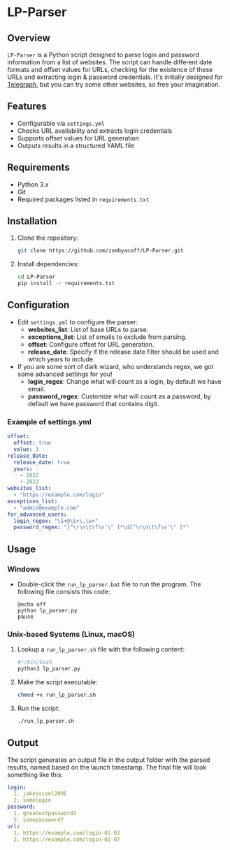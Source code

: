 # LP-Parser

## Overview
`LP-Parser` is a Python script designed to parse login and password information from a list of websites. 
The script can handle different date formats and offset values for URLs, checking for the existence of these URLs and extracting login & password credentials. 
It's initially designed for [Telegraph](https://telegra.ph/), but you can try some other websites, so free your imagination.

## Features
- Configurable via `settings.yml`
- Checks URL availability and extracts login credentials
- Supports offset values for URL generation
- Outputs results in a structured YAML file

## Requirements
- Python 3.x
- Git
- Required packages listed in `requirements.txt`

## Installation
1. Clone the repository:
    ```bash
    git clone https://github.com/zombyacoff/LP-Parser.git
    ```

2. Install dependencies:
    ```bash
    cd LP-Parser
    pip install -r requirements.txt
    ```

## Configuration
 - Edit `settings.yml` to configure the parser:
    - **websites_list**: List of base URLs to parse.
    - **exceptions_list**: List of emails to exclude from parsing.
    - **offset**: Configure offset for URL generation.
    - **release_date**: Specify if the release date filter should be used and which years to include.
- If you are some sort of dark wizard, who understands regex, we got some advanced settings for you!
    - **login_regex**: Change what will count as a login, by default we have email.
    - **password_regex**: Customize what will count as a password, by default we have password that contains digit.
### Example of settings.yml
```yaml
offset:
  offset: true
  value: 3
release_date:
  release_date: true
  years:
    - 2022
    - 2023
websites_list:
  - "https://example.com/login"
exceptions_list:
  - "admin@example.com"
for_advanced_users:
  login_regex: "\S+@\S+\.\w+"
  password_regex: "[^\r\n\t\f\v'\" ]*\d[^\r\n\t\f\v'\" ]*"
```

## Usage
### Windows 
 - Double-click the `run_lp_parser.bat` file to run the program. The following file consists this code:
   
    ```batch
    @echo off
    python lp_parser.py
    pause
    ```
### Unix-based Systems (Linux, macOS)
1. Lookup a `run_lp_parser.sh` file with the following content:
   
    ```bash
    #!/bin/bash
    python3 lp_parser.py
    ```
2. Make the script executable:
   
   ```bash
   chmod +x run_lp_parser.sh
   ```
3. Run the script:
   
   ```bash
   ./run_lp_parser.sh
   ```
## Output
The script generates an output file in the output folder with the parsed results, named based on the launch timestamp.
The final file will look something like this:
```yaml
login:
  1. jakeiscool2006
  2. somelogin
password:
  1. greatestpassword3
  2. somepassword7
url:
  1. https://example.com/login-01-03
  2. https://example.com/login-01-07
```

